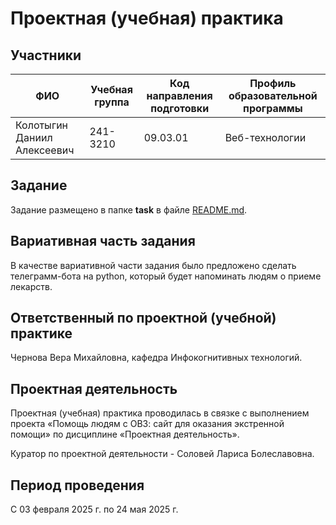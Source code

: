 # Проектная (учебная) практика

## Участники

| ФИО                         | Учебная группа | Код направления подготовки | Профиль образовательной программы |
| --------------------------- | -------------- | -------------------------- | --------------------------------- |
| Колотыгин Даниил Алексеевич | 241-3210       | 09.03.01                   | Веб-технологии                    |

## Задание

Задание размещено в папке **task** в файле [README.md](task/README.md).

## Вариативная часть задания

В качестве вариативной части задания было предложено сделать телеграмм-бота на python, который будет напоминать людям о приеме лекарств.

## Ответственный по проектной (учебной) практике

Чернова Вера Михайловна, кафедра Инфокогнитивных технологий.

## Проектная деятельность

Проектная (учебная) практика проводилась в связке с выполнением проекта «Помощь людям с ОВЗ: сайт для оказания экстренной помощи» по дисциплине «Проектная деятельность».

Куратор по проектной деятельности - Соловей Лариса Болеславовна.

## Период проведения

С 03 февраля 2025 г. по 24 мая 2025 г.
